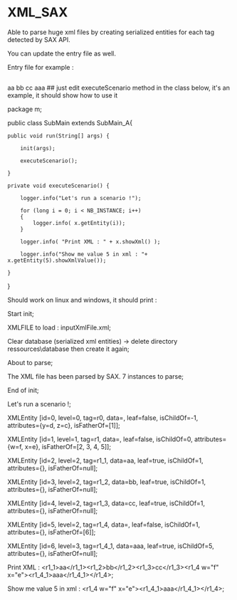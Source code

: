# XML_SAX

Able to parse huge xml files by creating serialized entities for each tag detected by SAX API.

You can update the entry file as well.

Entry file for example :


##
<?xml version="1.0" encoding="UTF-8" ?>
<r0 id="a" ttt="b">
	<r1 z="c" y="d">
		<r1_1>aa</r1_1>
		<r1_2>bb</r1_2>
		<r1_3>cc</r1_3>
		<r1_4 x="e" w="f">
			<r1_4_1>aaa</r1_4_1>
		</r1_4>
	</r1>
</r0>
##
just edit executeScenario method in the class below, it's an example, it should show how to use it


package m;

public class SubMain extends SubMain_A{

	public void run(String[] args) {
	
		init(args);
		
		executeScenario();
		
	}

	private void executeScenario() {
	
		logger.info("Let's run a scenario !");
		
		for (long i = 0; i < NB_INSTANCE; i++) 
		{
			logger.info( x.getEntity(i));
		}
		
		logger.info( "Print XML : " + x.showXml() );
		
		logger.info("Show me value 5 in xml : "+ x.getEntity(5).showXmlValue());
		
	}
}



Should work on linux and windows, it should print :

Start init;

XMLFILE to load : inputXmlFile.xml;

Clear database (serialized xml entities) -> delete directory ressources\database then create it again;

About to parse;

The XML file has been parsed by SAX. 7 instances to parse;

End of init;

Let's run a scenario !;

XMLEntity [id=0, level=0, tag=r0, data=, leaf=false, isChildOf=-1, attributes={y=d, z=c}, isFatherOf=[1]];

XMLEntity [id=1, level=1, tag=r1, data=, leaf=false, isChildOf=0, attributes={w=f, x=e}, isFatherOf=[2, 3, 4, 5]];

XMLEntity [id=2, level=2, tag=r1_1, data=aa, leaf=true, isChildOf=1, attributes={}, isFatherOf=null];

XMLEntity [id=3, level=2, tag=r1_2, data=bb, leaf=true, isChildOf=1, attributes={}, isFatherOf=null];

XMLEntity [id=4, level=2, tag=r1_3, data=cc, leaf=true, isChildOf=1, attributes={}, isFatherOf=null];

XMLEntity [id=5, level=2, tag=r1_4, data=, leaf=false, isChildOf=1, attributes={}, isFatherOf=[6]];

XMLEntity [id=6, level=3, tag=r1_4_1, data=aaa, leaf=true, isChildOf=5, attributes={}, isFatherOf=null];

Print XML : <?xml version="1.0" encoding="UTF-8" ?><r0 ttt="b" id="a"><r1 y="d" z="c"><r1_1>aa</r1_1><r1_2>bb</r1_2><r1_3>cc</r1_3><r1_4 w="f" x="e"><r1_4_1>aaa</r1_4_1></r1_4></r1></r0>;

Show me value 5 in xml : <r1_4 w="f" x="e"><r1_4_1>aaa</r1_4_1></r1_4>;
